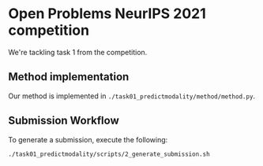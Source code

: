 # Open Problems NeurIPS 2021 competition

We're tackling task 1 from the competition.


## Method implementation

Our method is implemented in `./task01_predictmodality/method/method.py`.


## Submission Workflow

To generate a submission, execute the following:

```bash
./task01_predictmodality/scripts/2_generate_submission.sh
```
